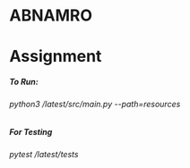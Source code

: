 # ABNAMRO
# Assignment

##### To Run:
###### python3 /latest/src/main.py --path=resources

##### For Testing
###### pytest /latest/tests
